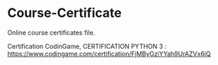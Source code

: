 # Course-Certificate
Online course certificates file.

Certification CodinGame, CERTIFICATION PYTHON 3 : 
https://www.codingame.com/certification/FjMByGziYYah9UrAZVx6jQ
